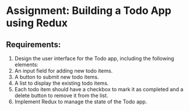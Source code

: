 # Assignment: Building a Todo App using Redux

## Requirements:

1. Design the user interface for the Todo app, including the following elements:
1. An input field for adding new todo items.
1. A button to submit new todo items.
1. A list to display the existing todo items.
1. Each todo item should have a checkbox to mark it as completed and a delete button to remove it from the list.
1. Implement Redux to manage the state of the Todo app.
